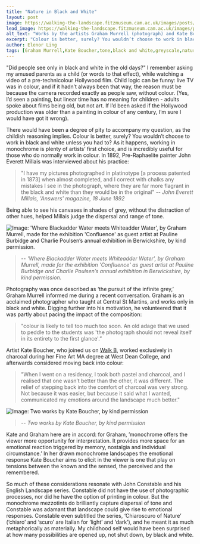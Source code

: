 ```yaml
---
title: "Nature in Black and White"
layout: post
image: https://walking-the-landscape.fitzmuseum.cam.ac.uk/images/posts/Murrell-Boucher-preview.jpg
lead_image: https://walking-the-landscape.fitzmuseum.cam.ac.uk/images/posts/Murrell-Boucher.jpg
alt_text: "Works by the artists Graham Murrell (photograph) and Kate Boucher (two works in charcoal), by kind permission"
excerpt: "Colour is better, surely? You wouldn’t choose to work in black and white unless you had to?"
author: Elenor Ling
tags: [Graham Murrell,Kate Boucher,tone,black and white,greyscale,nature]
---
```


"Did people see only in black and white in the old days?" I remember asking my amused parents as a child (or words to that effect), while watching a video of a pre-technicolour Hollywood film. Child logic can be funny: live TV was in colour, and if it hadn’t always been that way, the reason must be because the camera recorded exactly as people saw, without colour. (Yes, I’d seen a painting, but linear time has no meaning for children - adults spoke about films being old, but not art. If I’d been asked if the Hollywood production was older than a painting in colour of any century, I’m sure I would have got it wrong). 

There would have been a degree of pity to accompany my question, as the childish reasoning implies. Colour is better, surely? You wouldn’t choose to work in black and white unless you had to? As it happens, working in monochrome is plenty of artists’ first choice, and is incredibly useful for those who do normally work in colour. In 1892, Pre-Raphaelite painter John Everett Millais was interviewed about his practice: 

> "I have my pictures photographed in platinotype [a process patented in 1873] when almost completed, and I correct with chalks any mistakes I see in the photograph, where they are far more flagrant in the black and white than they would be in the original" 
>-- <cite>John Everett Millais, 'Answers' magazine, 18 June 1892</cite> 

Being able to see his canvases in shades of grey, without the distraction of other hues, helped Millais judge the dispersal and range of tone.

![Image: 'Where Blackadder Water meets Whiteadder Water', by Graham Murrell, made for the exhibition 'Confluence' as guest artist at Pauline Burbidge and Charlie Poulsen’s annual exhibition in Berwickshire, by kind permission.]({{site.url}}/images/posts/GrahamMurrell-01.jpg)
>-- <cite>'Where Blackadder Water meets Whiteadder Water', by Graham Murrell, made for the exhibition 'Confluence' as guest artist at Pauline Burbidge and Charlie Poulsen’s annual exhibition in Berwickshire, by kind permission.</cite>

Photography was once described as ‘the pursuit of the infinite grey,’ Graham Murrell informed me during a recent conversation. Graham is an acclaimed photographer who taught at Central St Martins, and works only in black and white. Digging further into his motivation, he volunteered that it was partly about pacing the impact of the composition: 

> "colour is likely to tell too much too soon. An old adage that we used to peddle to the students was 'the photograph should not reveal itself in its entirety to the first glance'.”

Artist Kate Boucher, who joined us on [Walk B]({{site.url}}/walks/Walk-B/), worked exclusively in charcoal during her Fine Art MA degree at West Dean College, and afterwards considered moving back into colour: 

> "When I went on a residency, I took both pastel and charcoal, and I realised that one wasn’t better than the other, it was different. The relief of stepping back into the comfort of charcoal was very strong. Not because it was easier, but because it said what I wanted, communicated my emotions around the landscape much better."

![Image: Two works by Kate Boucher, by kind permission]({{site.url}}/images/posts/KateBoucher-01.jpeg)
>-- <cite>Two works by Kate Boucher, by kind permission</cite>

Kate and Graham here are in accord: for Graham, ’monochrome offers the viewer more opportunity for interpretation. It provides more space for an emotional reaction triggered by memory, nostalgia and individual circumstance.’ In her drawn monochrome landscapes the emotional response Kate Boucher aims to elicit in the viewer is one that play on tensions between the known and the sensed, the perceived and the remembered. 

So much of these considerations resonate with John Constable and his English Landscape series. Constable did not have the use of photographic processes, nor did he have the option of printing in colour. But the monochrome mezzotints do brilliantly capture dispersal of tone and Constable was adamant that landscape could give rise to emotional responses. Constable even subtitled the series, ‘Chiaroscuro of Nature’ (‘chiaro’ and ‘scuro’ are Italian for ‘light’ and ‘dark’), and he meant it as much metaphorically as materially. My childhood self would have been surprised at how many possibilities are opened up, not shut down, by black and white.